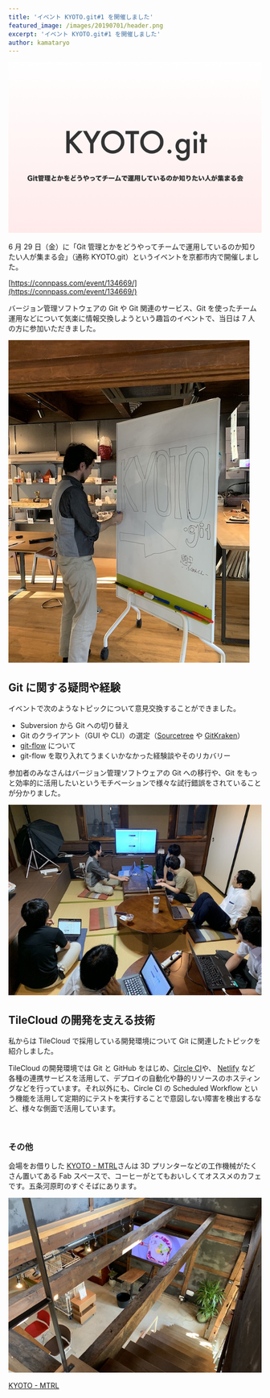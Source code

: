```yaml
---
title: 'イベント KYOTO.git#1 を開催しました'
featured_image: /images/20190701/header.png
excerpt: 'イベント KYOTO.git#1 を開催しました'
author: kamataryo
---
```


![](/images/20190701/header.png)

6 月 29 日（金）に「Git 管理とかをどうやってチームで運用しているのか知りたい人が集まる会」（通称 KYOTO.git）というイベントを京都市内で開催しました。

[https://connpass.com/event/134669/](https://connpass.com/event/134669/)

バージョン管理ソフトウェアの Git や Git 関連のサービス、Git を使ったチーム運用などについて気楽に情報交換しようという趣旨のイベントで、当日は 7 人の方に参加いただきました。

![イベントの準備をする様子](/images/20190701/00.jpg)

## Git に関する疑問や経験

イベントで次のようなトピックについて意見交換することができました。

- Subversion から Git への切り替え
- Git のクライアント（GUI や CLI）の選定（[Sourcetree](https://www.sourcetreeapp.com/) や [GitKraken](https://www.gitkraken.com/)）
- [git-flow](https://danielkummer.github.io/git-flow-cheatsheet/index.ja_JP.html) について
- git-flow を取り入れてうまくいかなかった経験談やそのリカバリー

参加者のみなさんはバージョン管理ソフトウェアの Git への移行や、Git をもっと効率的に活用したいというモチベーションで様々な試行錯誤をされていることが分かりました。

![イベントの様子](/images/20190701/05.jpg)

## TileCloud の開発を支える技術

私からは TileCloud で採用している開発環境について Git に関連したトピックを紹介しました。

TileCloud の開発環境では Git と GitHub をはじめ、[Circle CI](https://circleci.com/)や、 [Netlify](https://www.netlify.com/) など各種の連携サービスを活用して、デプロイの自動化や静的リソースのホスティングなどを行っています。それ以外にも、Circle CI の Scheduled Workflow という機能を活用して定期的にテストを実行することで意図しない障害を検出するなど、様々な側面で活用しています。

<br /><script async class="speakerdeck-embed" data-id="e7f07a91d6ce4a538f12db8ee622db65" data-ratio="1.33333333333333" src="//speakerdeck.com/assets/embed.js"></script>

### その他

会場をお借りした [KYOTO - MTRL](https://mtrl.com/kyoto/)さんは 3D プリンターなどの工作機械がたくさん置いてある Fab スペースで、コーヒーがとてもおいしくてオススメのカフェです。五条河原町のすぐそばにあります。

![KYOTO - MTRL の吹き抜け](/images/20190701/10.jpg)

<div class="tilecloud" data-lat="34.995181" data-lng="135.764411" data-open-popup="on" data-zoom="14">
<a href="https://mtrl.com/kyoto/">KYOTO - MTRL</a></div>
